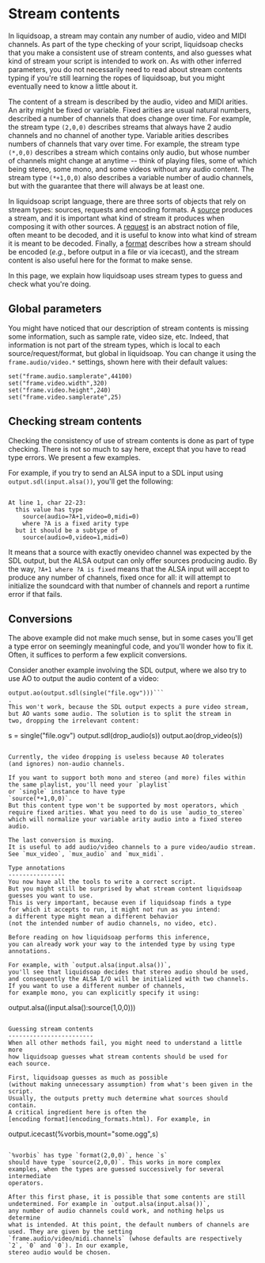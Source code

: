 Stream contents
===============
In liquidsoap, a stream may contain any number of audio, video and
MIDI channels. As part of the type checking of your script,
liquidsoap checks that you make a consistent use of stream contents,
and also guesses what kind of stream your script is intended to
work on. As with other inferred parameters, you do not necessarily
need to read about stream contents typing if you're still learning
the ropes of liquidsoap, but you might eventually need to know a
little about it.

The content of a stream is described by the audio, video and MIDI
arities. An arity might be fixed or variable. Fixed arities are usual
natural numbers, described a number of channels that does change over
time. For example, the stream type `(2,0,0)` describes
streams that always have 2 audio channels and no channel of another
type. Variable arities describes numbers of channels that vary over
time. For example, the stream type `(*,0,0)` describes
a stream which contains only audio, but whose number of channels
might change at anytime -- think of playing files, some of which
being stereo, some mono, and some videos without any audio content.
The stream type `(*+1,0,0)` also describes a variable
number of audio channels, but with the guarantee that there will
always be at least one.

In liquidsoap script language, there are three sorts of objects
that rely on stream types: sources, requests and encoding formats.
A [source](sources.html) produces a stream,
and it is important what kind of stream
it produces when composing it with other sources.
A [request](requests.html) is an abstract notion of file,
often meant to be decoded, and it is useful to know into what
kind of stream it is meant to be decoded.
Finally, a [format](encoding_formats.html) describes how a stream
should be encoded (*e.g.*, before output in a file or via icecast),
and the stream content is also useful here for the format
to make sense.

In this page, we explain how liquidsoap uses stream types
to guess and check what you're doing.

Global parameters
-----------------
You might have noticed that our description of stream contents is
missing some information, such as sample rate, video size, etc.
Indeed, that information is not part of the stream types, which is
local to each source/request/format, but global in liquidsoap.
You can change it using the `frame.audio/video.*`
settings, shown here with their default values:

```
set("frame.audio.samplerate",44100)
set("frame.video.width",320)
set("frame.video.height",240)
set("frame.video.samplerate",25)
```

Checking stream contents
------------------------
Checking the consistency of use of stream contents is done as part
of type checking. There is not so much to say here, except that you
have to read type errors. We present a few examples.

For example, if you try to send an ALSA input to a SDL input using
`output.sdl(input.alsa())`, you'll get the following:

```

At line 1, char 22-23:
  this value has type
    source(audio=?A+1,video=0,midi=0)
    where ?A is a fixed arity type
  but it should be a subtype of
    source(audio=0,video=1,midi=0)
```

It means that a source with exactly onevideo channel was expected
by the SDL output, but the ALSA output can only offer sources
producing audio.
By the way,
`?A+1 where ?A is fixed` means that the ALSA input will
accept to produce any number of channels, fixed once for
all: it will attempt to initialize the soundcard with that number of
channels and report a runtime error if that fails.

Conversions
-----------
The above example did not make much sense, but in some cases you'll
get a type error on seemingly meaningful code, and you'll wonder how
to fix it. Often, it suffices to perform a few explicit conversions.

Consider another example involving the SDL output, where we also try
to use AO to output the audio content of a video:
```
output.ao(output.sdl(single("file.ogv")))```
.
This won't work, because the SDL output expects a pure video stream,
but AO wants some audio. The solution is to split the stream in
two, dropping the irrelevant content:

```
s = single("file.ogv")
output.sdl(drop_audio(s))
output.ao(drop_video(s))
```

Currently, the video dropping is useless because AO tolerates
(and ignores) non-audio channels.

If you want to support both mono and stereo (and more) files within
the same playlist, you'll need your `playlist`
or `single` instance to have type
`source(*+1,0,0)`.
But this content type won't be supported by most operators, which
require fixed arities. What you need to do is use `audio_to_stereo`
which will normalize your variable arity audio into a fixed stereo audio.

The last conversion is muxing.
It is useful to add audio/video channels to a pure video/audio stream.
See `mux_video`, `mux_audio` and `mux_midi`.

Type annotations
----------------
You now have all the tools to write a correct script.
But you might still be surprised by what stream content liquidsoap
guesses you want to use.
This is very important, because even if liquidsoap finds a type
for which it accepts to run, it might not run as you intend:
a different type might mean a different behavior
(not the intended number of audio channels, no video, etc).

Before reading on how liquidsoap performs this inference,
you can already work your way to the intended type by using type
annotations.

For example, with `output.alsa(input.alsa())`,
you'll see that liquidsoap decides that stereo audio should be used,
and consequently the ALSA I/O will be initialized with two channels.
If you want to use a different number of channels,
for example mono, you can explicitly specify it using:

```
output.alsa((input.alsa():source(1,0,0)))
```

Guessing stream contents
------------------------
When all other methods fail, you might need to understand a little more
how liquidsoap guesses what stream contents should be used for
each source.

First, liquidsoap guesses as much as possible
(without making unnecessary assumption) from what's been given in the
script.
Usually, the outputs pretty much determine what sources should contain.
A critical ingredient here is often the
[encoding format](encoding_formats.html). For example, in

```
output.icecast(%vorbis,mount="some.ogg",s)
```

`%vorbis` has type `format(2,0,0)`, hence `s`
should have type `source(2,0,0)`. This works in more complex
examples, when the types are guessed successively for several intermediate
operators.

After this first phase, it is possible that some contents are still
undetermined. For example in `output.alsa(input.alsa())`,
any number of audio channels could work, and nothing helps us determine
what is intended. At this point, the default numbers of channels are
used. They are given by the setting
`frame.audio/video/midi.channels` (whose defaults are respectively
`2`, `0` and `0`). In our example,
stereo audio would be chosen.


